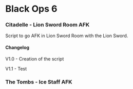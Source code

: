 # Black Ops 6
### Citadelle - Lion Sword Room AFK
Script to go AFK in Lion Sword Room with the Lion Sword.

#### Changelog
V1.0 - Creation of the script

V1.1 - Test
### The Tombs - Ice Staff AFK
